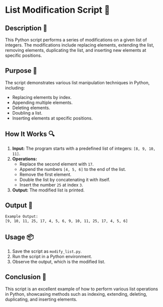 # List Modification Script 📝

## Description 📝

This Python script performs a series of modifications on a given list of integers. The modifications include replacing elements, extending the list, removing elements, duplicating the list, and inserting new elements at specific positions.

## Purpose 🎯

The script demonstrates various list manipulation techniques in Python, including:

-   Replacing elements by index.
-   Appending multiple elements.
-   Deleting elements.
-   Doubling a list.
-   Inserting elements at specific positions.

## How It Works 🔍

1. **Input:** The program starts with a predefined list of integers: `[8, 9, 10, 11]`.
2. **Operations:**
    - Replace the second element with `17`.
    - Append the numbers `[4, 5, 6]` to the end of the list.
    - Remove the first element.
    - Double the list by concatenating it with itself.
    - Insert the number `25` at index `3`.
3. **Output:** The modified list is printed.

## Output 📜

```bash
Example Output:
[9, 10, 11, 25, 17, 4, 5, 6, 9, 10, 11, 25, 17, 4, 5, 6]
```

## Usage 📦

1. Save the script as `modify_list.py`.
2. Run the script in a Python environment.
3. Observe the output, which is the modified list.

## Conclusion 🚀

This script is an excellent example of how to perform various list operations in Python, showcasing methods such as indexing, extending, deleting, duplicating, and inserting elements.
